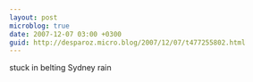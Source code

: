 ```yaml
---
layout: post
microblog: true
date: 2007-12-07 03:00 +0300
guid: http://desparoz.micro.blog/2007/12/07/t477255802.html
---
```

stuck in belting Sydney rain
